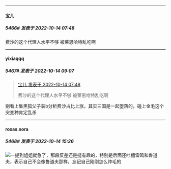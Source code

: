 

*****

####  宝儿  
##### 5466#       发表于 2022-10-14 07:48

费沙的这个代理人水平不够 被莱恩哈特乱吃啊



*****

####  yixiaqqq  
##### 5467#       发表于 2022-10-14 09:07

<blockquote><a href="httphttps://bbs.saraba1st.com/2b/forum.php?mod=redirect&amp;goto=findpost&amp;pid=57899717&amp;ptid=1502023" target="_blank">宝儿 发表于 2022-10-14 07:48</a>

费沙的这个代理人水平不够 被莱恩哈特乱吃啊</blockquote>
别看上集黑狐父子装b分析费沙占比上涨，其实三国是一起堕落的，碰上金毛这个突变种肯定乱杀



*****

####  roxas.sora  
##### 5468#       发表于 2022-10-14 15:26

<img src="https://static.saraba1st.com/image/smiley/face2017/053.png" referrerpolicy="no-referrer">一提到姐姐就急了，那段反差还是挺有趣的，特别是后面还吐槽雷鸣和鲁道夫，表示自己不会像鲁道夫那样，忘记自己刚刚怎么炸毛的

